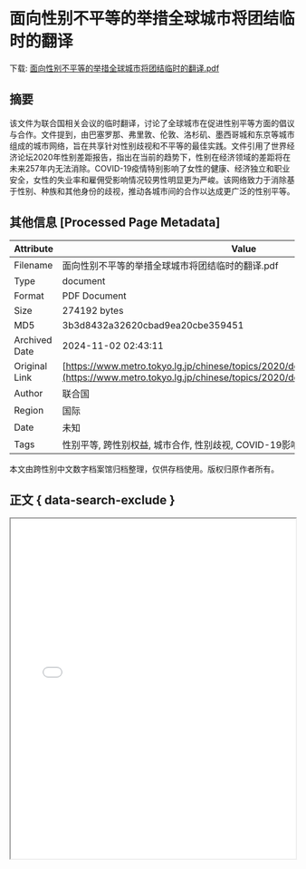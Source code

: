# 面向性别不平等的举措全球城市将团结临时的翻译

<!-- tcd_download_link -->
下载: [面向性别不平等的举措全球城市将团结临时的翻译.pdf](面向性别不平等的举措全球城市将团结临时的翻译.pdf)
<!-- tcd_download_link_end -->

## 摘要

<!-- tcd_abstract -->
该文件为联合国相关会议的临时翻译，讨论了全球城市在促进性别平等方面的倡议与合作。文件提到，由巴塞罗那、弗里敦、伦敦、洛杉矶、墨西哥城和东京等城市组成的城市网络，旨在共享针对性别歧视和不平等的最佳实践。文件引用了世界经济论坛2020年性别差距报告，指出在当前的趋势下，性别在经济领域的差距将在未来257年内无法消除。COVID-19疫情特别影响了女性的健康、经济独立和职业安全，女性的失业率和雇佣受影响情况较男性明显更为严峻。该网络致力于消除基于性别、种族和其他身份的歧视，推动各城市间的合作以达成更广泛的性别平等。

<!-- tcd_abstract_end -->

## 其他信息 [Processed Page Metadata]

| Attribute       | Value                                  |
|-----------------|----------------------------------------|
| Filename        | 面向性别不平等的举措全球城市将团结临时的翻译.pdf                             |
| Type            | document                                 |
| Format          | PDF Document                               |
| Size            | 274192 bytes                           |
| MD5             | 3b3d8432a32620cbad9ea20cbe359451                                  |
| Archived Date   | 2024-11-02 02:43:11                             |
| Original Link   | [https://www.metro.tokyo.lg.jp/chinese/topics/2020/documents/1217_01_02ch.pdf](https://www.metro.tokyo.lg.jp/chinese/topics/2020/documents/1217_01_02ch.pdf)                         |
| Author          | 联合国                               |
| Region          | 国际                               |
| Date            | 未知                                 |
| Tags            | 性别平等, 跨性别权益, 城市合作, 性别歧视, COVID-19影响, 法律政策, 社会环境记录                                 |

本文由跨性别中文数字档案馆归档整理，仅供存档使用。版权归原作者所有。


## 正文 { data-search-exclude }

<!-- tcd_main_text -->
<iframe src="../面向性别不平等的举措全球城市将团结临时的翻译.pdf" width="100%" height="600px">
    <p>无法显示PDF，请下载查看。</p>
</iframe>
<!-- tcd_main_text_end -->

